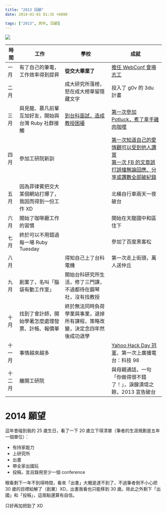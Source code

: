 ```yaml
---
title: "2013 回顧"
date: 2014-01-01 01:35 +0800

tags: ["2013", 跨年, 回顧]
---
```


![](/images/firework.jpg)

| 時間   | 工作                                                  | 學校                                                                       | 成就                                                                                                                                                                                                                                                                                                              |
| ------ | ----------------------------------------------------- | -------------------------------------------------------------------------- | ----------------------------------------------------------------------------------------------------------------------------------------------------------------------------------------------------------------------------------------------------------------------------------------------------------------- |
| 一月   | 有了自己的筆電，工作效率得到提昇                      | **從交大畢業了**                                                           | [擔任 WebConf 會場志工](/2013/01/15/webconf-2013-feedback/)                                                                                                                                                                                                                                                       |
| 二月   |                                                       | 成大研究所落榜，怒在成大榜單留隱藏文字                                     | 投入了 g0v 的 3du 計畫                                                                                                                                                                                                                                                                                            |
| 三月   | 與見龍、慕凡前輩互加好友，開始與台灣 Ruby 社群接觸    | [到台科面試，造成教授困擾](/2013/03/22/the-interview-in-ntust/)            | [第一次參加 Potluck，煮了拿手雞肉咖哩](/2013/04/03/potluck/)                                                                                                                                                                                                                                                      |
| 四月   | 參加工研院新訓                                        |                                                                            | [第一次知道自己的愛情觀可以受到他人讚賞](https://www.facebook.com/photo.php?fbid=10151438292407620&set=a.356536787619.157727.714547619&type=1)<br/>[第一次 FB 的文章誤打誤撞無論回應、分享或讚數全部破紀錄](https://www.facebook.com/photo.php?fbid=10151432152452620&set=a.356536787619.157727.714547619&type=1) |
| 五月   | 因為菲律賓把交大某個網站打爆了，我因而得到一份工作 XD |                                                                            | 北橫自行車兩天一夜破台                                                                                                                                                                                                                                                                                            |
| 六月   | 開始了咖啡廳工作的習慣                                |                                                                            | 開始在天龍國中和區住下                                                                                                                                                                                                                                                                                            |
| 七月   | 終於可以不用錯過每一場 Ruby Tuesday                   |                                                                            | 參加了百度黑客松                                                                                                                                                                                                                                                                                                  |
| 八月   |                                                       | 得知自己上了台科電機                                                       | 第一次走上街頭，萬人送仲丘                                                                                                                                                                                                                                                                                        |
| 九月   | 創業了，名叫「腦袋有動工作室」                        | 開始台科研究所生活，修了三門課，不過都待在鋼琴社，沒有找教授               |                                                                                                                                                                                                                                                                                                                   |
| 十月   | 找到了會計師，開始學著怎麼處理發票、計帳、報價單      | 終於無法同時負荷學業與事業，退掉所有課程，策略改變，決定念四年然後成功退學 |                                                                                                                                                                                                                                                                                                                   |
| 十一月 | 事情越來越多                                          |                                                                            | [Yahoo Hack Day 冠軍](https://www.facebook.com/photo.php?fbid=693878150624926&set=t.714547619&type=3&theater)、第一次上廣播電台：科技 98                                                                                                                                                                          |
| 十二月 | 離開工研院                                            |                                                                            | 與母親通話，一句「你做得很不錯了！」，淚腺潰堤之餘，2013 宣告破台                                                                                                                                                                                                                                                 |

# 2014 願望

這年會碰到我的 25 歲生日，看了一下 20 歲立下得清單（筆者的生涯規劃是五年一個單位）：

- 有持家能力
- 上研究所
- 出書
- 帶全家出國玩
- 投稿，並且錄用至少一個 conference

眼看剩下一年不到得時間，看來「出書」大概是達不到了，不過筆者倒不小心把 30 歲的目標給解了（創業）XD，出書我看也只能移到 30 歲。除此之外剩下「出國」和「投稿」，這兩點還算有自信。

只好再加把勁了 XD
